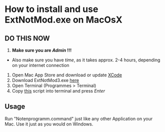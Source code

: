 # How to install and use ExtNotMod.exe on MacOsX

## DO THIS NOW
1. **Make sure you are _Admin_ !!!**
  - Also make sure you have *time*, as it takes approx. 2-4 hours, depending on your internet connection
1. Open Mac App Store and download or update [XCode](https://itunes.apple.com/de/app/xcode/id497799835?mt=12)
1. Download ExtNotMod3.exe [here](https://www.svws.nrw.de/fileadmin/user_upload/Module/ExtNotMod3.exe)
1. Open Terminal (Programmes > Terminal)
1. Copy [this](https://github.com/noahbiederbeck/extnotmod3formac/blob/master/script.command) script into terminal and press *Enter*

## Usage
Run "Notenprogramm.command" just like any other Application on your Mac. Use it just as you would on Windows.
